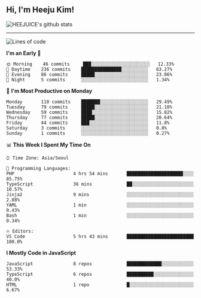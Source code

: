 ## Hi, I'm Heeju Kim!

![HEEJUICE's github stats](https://github-readme-stats.vercel.app/api?username=HEEJUICE&show_icons=true)

---
<!--START_SECTION:waka-->
![Lines of code](https://img.shields.io/badge/From%20Hello%20World%20I%27ve%20Written-12.9%20million%20lines%20of%20code-blue)

**I'm an Early 🐤** 

```text
🌞 Morning    46 commits     ███░░░░░░░░░░░░░░░░░░░░░░   12.33% 
🌆 Daytime    236 commits    ███████████████░░░░░░░░░░   63.27% 
🌃 Evening    86 commits     █████░░░░░░░░░░░░░░░░░░░░   23.06% 
🌙 Night      5 commits      ░░░░░░░░░░░░░░░░░░░░░░░░░   1.34%

```
📅 **I'm Most Productive on Monday** 

```text
Monday       110 commits    ███████░░░░░░░░░░░░░░░░░░   29.49% 
Tuesday      79 commits     █████░░░░░░░░░░░░░░░░░░░░   21.18% 
Wednesday    59 commits     ████░░░░░░░░░░░░░░░░░░░░░   15.82% 
Thursday     77 commits     █████░░░░░░░░░░░░░░░░░░░░   20.64% 
Friday       44 commits     ███░░░░░░░░░░░░░░░░░░░░░░   11.8% 
Saturday     3 commits      ░░░░░░░░░░░░░░░░░░░░░░░░░   0.8% 
Sunday       1 commits      ░░░░░░░░░░░░░░░░░░░░░░░░░   0.27%

```


📊 **This Week I Spent My Time On** 

```text
⌚︎ Time Zone: Asia/Seoul

💬 Programming Languages: 
PHP                      4 hrs 54 mins       █████████████████████░░░░   85.75% 
TypeScript               36 mins             ██░░░░░░░░░░░░░░░░░░░░░░░   10.57% 
Jinja2                   9 mins              ░░░░░░░░░░░░░░░░░░░░░░░░░   2.88% 
YAML                     1 min               ░░░░░░░░░░░░░░░░░░░░░░░░░   0.43% 
Bash                     1 min               ░░░░░░░░░░░░░░░░░░░░░░░░░   0.34%

🔥 Editors: 
VS Code                  5 hrs 43 mins       █████████████████████████   100.0%

```

**I Mostly Code in JavaScript** 

```text
JavaScript               8 repos             █████████████░░░░░░░░░░░░   53.33% 
TypeScript               6 repos             ██████████░░░░░░░░░░░░░░░   40.0% 
HTML                     1 repo              █░░░░░░░░░░░░░░░░░░░░░░░░   6.67%

```



<!--END_SECTION:waka-->
